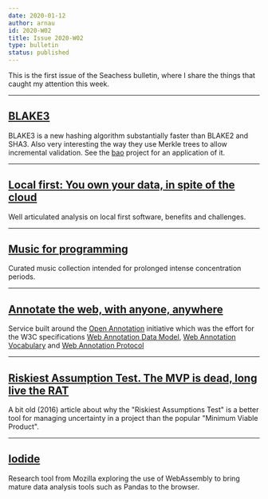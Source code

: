 ```yaml
---
date: 2020-01-12
author: arnau
id: 2020-W02
title: Issue 2020-W02
type: bulletin
status: published
---
```


This is the first issue of the Seachess bulletin, where I share the things
that caught my attention this week.

<!-- end -->

---

## [BLAKE3](https://github.com/BLAKE3-team/BLAKE3)

BLAKE3 is a new hashing algorithm substantially faster than BLAKE2 and SHA3.
Also very interesting the way they use Merkle trees to allow incremental
validation. See the [bao](https://github.com/oconnor663/bao) project for an
application of it.

---

## [Local first: You own your data, in spite of the cloud](https://www.inkandswitch.com/local-first.html)

Well articulated analysis on local first software, benefits and challenges.

---

## [Music for programming](https://musicforprogramming.net/)

Curated music collection intended for prolonged intense concentration periods.

---

## [Annotate the web, with anyone, anywhere](https://web.hypothes.is/)

Service built around the [Open Annotation](http://openannotation.org/)
initiative which was the effort for the W3C specifications
[Web Annotation Data Model](https://www.w3.org/TR/annotation-model/),
[Web Annotation Vocabulary](https://www.w3.org/TR/annotation-vocab/) and
[Web Annotation Protocol](https://www.w3.org/TR/annotation-protocol/)

---

## [Riskiest Assumption Test. The MVP is dead, long live the RAT](https://hackernoon.com/the-mvp-is-dead-long-live-the-rat-233d5d16ab02)

A bit old (2016) article about why the "Riskiest Assumptions Test" is a better
tool for managing uncertainty in a project than the popular "Minimum Viable
Product".

---

## [Iodide](https://alpha.iodide.io/)

Research tool from Mozilla exploring the use of WebAssembly to bring mature data
analysis tools such as Pandas to the browser.
